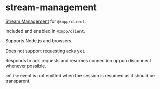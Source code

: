 # stream-management

[Stream Management](https://xmpp.org/extensions/xep-0198.html) for `@xmpp/client`.

Included and enabled in `@xmpp/client`.

Supports Node.js and browsers.

Does not support requesting acks yet.

Responds to ack requests and resumes connection uppon disconnect whenever possible.

`online` event is not emitted when the session is resumed as it should be transparent.

